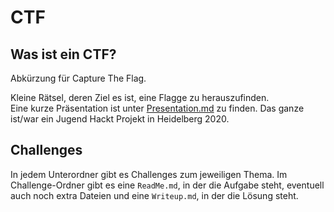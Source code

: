 # CTF

## Was ist ein CTF?

Abkürzung für Capture The Flag.

Kleine Rätsel, deren Ziel es ist, eine Flagge zu herauszufinden.  
Eine kurze Präsentation ist unter [Presentation.md](/Presentation.md) zu finden. Das ganze ist/war ein Jugend Hackt Projekt in Heidelberg 2020.

## Challenges

In jedem Unterordner gibt es Challenges zum jeweiligen Thema. Im Challenge-Ordner gibt es eine `ReadMe.md`, in der die Aufgabe steht, eventuell auch noch extra Dateien und eine `Writeup.md`, in der die Lösung steht.
